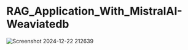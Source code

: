 # RAG_Application_With_MistralAI-Weaviatedb





![Screenshot 2024-12-22 212639](https://github.com/user-attachments/assets/b19ef289-cf21-4659-96c4-301e9a094fed)
